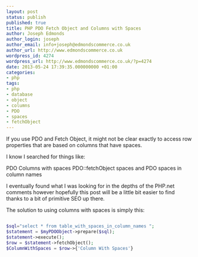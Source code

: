 ```yaml
---
layout: post
status: publish
published: true
title: PHP PDO Fetch Object and Columns with Spaces
author: Joseph Edmonds
author_login: joseph
author_email: info+joseph@edmondscommerce.co.uk
author_url: http://www.edmondscommerce.co.uk
wordpress_id: 4274
wordpress_url: http://www.edmondscommerce.co.uk/?p=4274
date: 2013-05-24 17:39:35.000000000 +01:00
categories:
- php
tags:
- php
- database
- object
- columns
- PDO
- spaces
- fetchObject
---
```

If you use PDO and Fetch Object, it might not be clear exactly to access row properties that are based on columns that have spaces.

I know I searched for things like:

PDO Columns with spaces
PDO::fetchObject spaces
and PDO spaces in column names

I eventually found what I was looking for in the depths of the PHP.net comments however hopefully this post will be a little bit easier to find thanks to a bit of primitive SEO up there.

The solution to using columns with spaces is simply this:

```php

$sql="select * from table_with_spaces_in_column_names ";
$statement = $myPDOObject->prepare($sql);
$statement->execute();
$row = $statement->fetchObject();
$ColumnWithSpaces = $row->{'Column With Spaces'}

```
